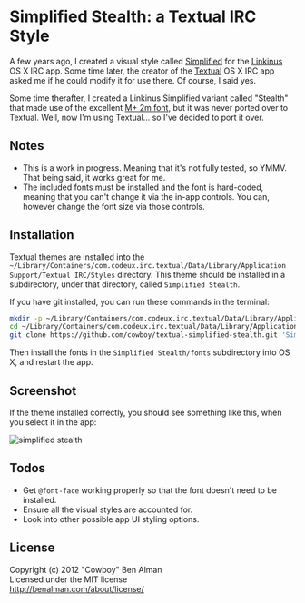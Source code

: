 # Simplified Stealth: a Textual IRC Style

A few years ago, I created a visual style called [Simplified](http://benalman.com/projects/simplified-style/) for the [Linkinus](http://conceitedsoftware.com/products/linkinus) OS X IRC app. Some time later, the creator of the [Textual](http://www.codeux.com/textual/) OS X IRC app asked me if he could modify it for use there. Of course, I said yes.

Some time therafter, I created a Linkinus Simplified variant called "Stealth" that made use of the excellent [M+ 2m font](http://mplus-fonts.sourceforge.jp/mplus-outline-fonts/index-en.html), but it was never ported over to Textual. Well, now I'm using Textual... so I've decided to port it over.

## Notes

 * This is a work in progress. Meaning that it's not fully tested, so YMMV. That being said, it works great for me.
 * The included fonts must be installed and the font is hard-coded, meaning that you can't change it via the in-app controls. You can, however change the font size via those controls.

## Installation
Textual themes are installed into the `~/Library/Containers/com.codeux.irc.textual/Data/Library/Application Support/Textual IRC/Styles` directory. This theme should be installed in a subdirectory, under that directory, called `Simplified Stealth`.

If you have git installed, you can run these commands in the terminal:

```bash
mkdir -p ~/Library/Containers/com.codeux.irc.textual/Data/Library/Application\ Support/Textual\ IRC/Styles
cd ~/Library/Containers/com.codeux.irc.textual/Data/Library/Application\ Support/Textual\ IRC/Styles
git clone https://github.com/cowboy/textual-simplified-stealth.git 'Simplified Stealth'
```

Then install the fonts in the `Simplified Stealth/fonts` subdirectory into OS X, and restart the app.

## Screenshot
If the theme installed correctly, you should see something like this, when you select it in the app:

![simplified stealth](http://benalman.com/grab/b008d0.png)

## Todos

 * Get `@font-face` working properly so that the font doesn't need to be installed.
 * Ensure all the visual styles are accounted for.
 * Look into other possible app UI styling options.

## License
Copyright (c) 2012 "Cowboy" Ben Alman  
Licensed under the MIT license  
http://benalman.com/about/license/
